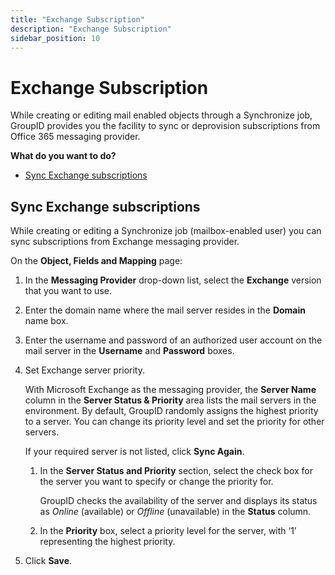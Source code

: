 ```yaml
---
title: "Exchange Subscription"
description: "Exchange Subscription"
sidebar_position: 10
---
```


# Exchange Subscription

While creating or editing mail enabled objects through a Synchronize job, GroupID provides you the
facility to sync or deprovision subscriptions from Office 365 messaging provider.

**What do you want to do?**

- [Sync Exchange subscriptions](#sync-exchange-subscriptions)

## Sync Exchange subscriptions

While creating or editing a Synchronize job (mailbox-enabled user) you can sync subscriptions from
Exchange messaging provider.

On the **Object, Fields and Mapping** page:

1. In the **Messaging Provider** drop-down list, select the **Exchange** version that you want to
   use.
2. Enter the domain name where the mail server resides in the **Domain** name box.
3. Enter the username and password of an authorized user account on the mail server in the
   **Username** and **Password** boxes.
4. Set Exchange server priority.

    With Microsoft Exchange as the messaging provider, the **Server Name** column in the **Server
    Status & Priority** area lists the mail servers in the environment. By default, GroupID randomly
    assigns the highest priority to a server. You can change its priority level and set the priority
    for other servers.

    If your required server is not listed, click **Sync Again**.

    1. In the **Server Status and Priority** section, select the check box for the server you want
       to specify or change the priority for.

        GroupID checks the availability of the server and displays its status as _Online_
        (available) or _Offline_ (unavailable) in the **Status** column.

    2. In the **Priority** box, select a priority level for the server, with ‘1’ representing the
       highest priority.

5. Click **Save**.
